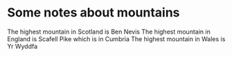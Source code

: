 Some notes about mountains
==========================

The highest mountain in Scotland is Ben Nevis
The highest mountain in England is Scafell Pike which is in Cumbria
The highest mountain in Wales is Yr Wyddfa
